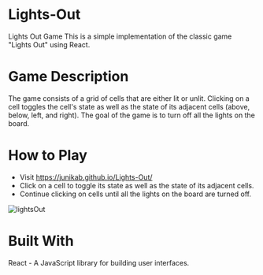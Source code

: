 # Lights-Out
Lights Out Game
This is a simple implementation of the classic game "Lights Out" using React.

# Game Description
The game consists of a grid of cells that are either lit or unlit. 
Clicking on a cell toggles the cell's state as well as the state of its adjacent cells (above, below, left, and right). 
The goal of the game is to turn off all the lights on the board.

# How to Play
* Visit https://junikab.github.io/Lights-Out/
* Click on a cell to toggle its state as well as the state of its adjacent cells.
* Continue clicking on cells until all the lights on the board are turned off.

![lightsOut](https://user-images.githubusercontent.com/63034314/237010875-8de116f3-1076-4fb2-bcab-f571b72f5105.gif)

# Built With
React - A JavaScript library for building user interfaces.
